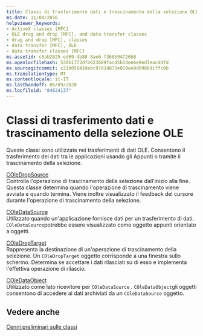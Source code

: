 ```yaml
---
title: Classi di trasferimento dati e trascinamento della selezione OLE
ms.date: 11/04/2016
helpviewer_keywords:
- ActiveX classes [MFC]
- OLE drag and drop [MFC], and data transfer classes
- drag and drop [MFC], classes
- data transfer [MFC], OLE
- data transfer classes [MFC]
ms.assetid: c8ab2825-ed69-4b88-8ae6-f368b94726b8
ms.openlocfilehash: 530b1772dfb623689facd5b14eebe9ed1eacd4fd
ms.sourcegitcommit: c21b05042debc97d14875e019ee9d698691ffc0b
ms.translationtype: MT
ms.contentlocale: it-IT
ms.lasthandoff: 06/09/2020
ms.locfileid: "84624137"
---
```

# <a name="ole-drag-and-drop-and-data-transfer-classes"></a>Classi di trasferimento dati e trascinamento della selezione OLE

Queste classi sono utilizzate nei trasferimenti di dati OLE. Consentono il trasferimento dei dati tra le applicazioni usando gli Appunti o tramite il trascinamento della selezione.

[COleDropSource](reference/coledropsource-class.md)<br/>
Controlla l'operazione di trascinamento della selezione dall'inizio alla fine. Questa classe determina quando l'operazione di trascinamento viene avviata e quando termina. Viene inoltre visualizzato il feedback del cursore durante l'operazione di trascinamento della selezione.

[COleDataSource](reference/coledatasource-class.md)<br/>
Utilizzato quando un'applicazione fornisce dati per un trasferimento di dati. `COleDataSource`potrebbe essere visualizzato come oggetto appunti orientato a oggetti.

[COleDropTarget](reference/coledroptarget-class.md)<br/>
Rappresenta la destinazione di un'operazione di trascinamento della selezione. Un `COleDropTarget` oggetto corrisponde a una finestra sullo schermo. Determina se accettare i dati rilasciati su di esso e implementa l'effettiva operazione di rilascio.

[COleDataObject](reference/coledataobject-class.md)<br/>
Utilizzato come lato ricevitore per `COleDataSource` . `COleDataObject`gli oggetti consentono di accedere ai dati archiviati da un `COleDataSource` oggetto.

## <a name="see-also"></a>Vedere anche

[Cenni preliminari sulle classi](class-library-overview.md)
